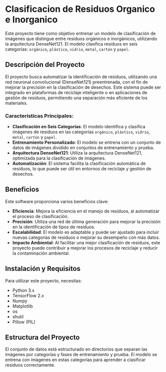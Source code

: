 # Clasificacion de Residuos Organico e Inorganico

Este proyecto tiene como objetivo entrenar un modelo de clasificación de imágenes que distingue entre residuos orgánicos e inorgánicos, utilizando la arquitectura DenseNet121. El modelo clasifica residuos en seis categorías: `orgánico`, `plástico`, `vidrio`, `metal`, `cartón` y `papel`.

## Descripción del Proyecto

El proyecto busca automatizar la identificación de residuos, utilizando una red neuronal convolucional (DenseNet121) preentrenada, con el fin de mejorar la precisión en la clasificación de desechos. Este sistema puede ser integrado en plataformas de reciclaje inteligente o en aplicaciones de gestión de residuos, permitiendo una separación más eficiente de los materiales.

### Características Principales:
- **Clasificación en Seis Categorías**: El modelo identifica y clasifica imágenes de residuos en las categorías `orgánico`, `plástico`, `vidrio`, `metal`, `cartón` y `papel`.
- **Entrenamiento Personalizado**: El modelo se entrena con un conjunto de datos de imágenes dividido en conjuntos de entrenamiento y prueba.
- **Arquitectura DenseNet121**: Utiliza la arquitectura DenseNet121, optimizada para la clasificación de imágenes.
- **Automatización**: El sistema facilita la clasificación automática de residuos, lo que puede ser útil en entornos de reciclaje y gestión de desechos.

## Beneficios

Este software proporciona varios beneficios clave:
- **Eficiencia**: Mejora la eficiencia en el manejo de residuos, al automatizar el proceso de clasificación.
- **Precisión**: Utiliza una red de última generación para mejorar la precisión en la identificación de tipos de residuos.
- **Escalabilidad**: El modelo es adaptable y puede ser ajustado para incluir nuevas categorías de residuos o mejorar su desempeño con más datos.
- **Impacto Ambiental**: Al facilitar una mejor clasificación de residuos, este proyecto puede contribuir a mejorar los procesos de reciclaje y reducir la contaminación ambiental.

## Instalación y Requisitos

Para utilizar este proyecto, necesitas:
- Python 3.x
- TensorFlow 2.x
- Numpy
- Matplotlib
- os
- shutil
- Pillow (PIL)

## Estructura del Proyecto

El conjunto de datos está estructurado en directorios que separan las imágenes por categorías y fases de entrenamiento y prueba. El modelo se entrena con imágenes en estas categorías para aprender a clasificar residuos correctamente.

